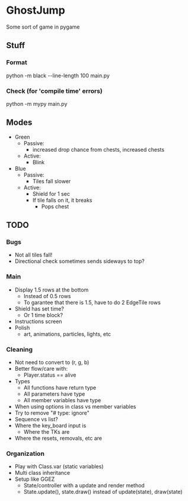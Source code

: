 # GhostJump
Some sort of game in pygame


## Stuff

### Format

python -m black --line-length 100 main.py

### Check (for 'compile time' errors)

python -m mypy main.py


## Modes

- Green
    - Passive:
        - increased drop chance from chests, increased chests
    - Active:
        - Blink
- Blue
    - Passive:
        - Tiles fall slower
    - Active:
        - Shield for 1 sec
        - If tile falls on it, it breaks
            - Pops chest


## TODO

### Bugs

- Not all tiles fall!
- Directional check sometimes sends sideways to top?

### Main

- Display 1.5 rows at the bottom
    - Instead of 0.5 rows
    - To garantee that there is 1.5, have to do 2 EdgeTile rows
- Shield has set time?
    - Or 1 time block?
- Instructions screen
- Polish
    - art, animations, particles, lights, etc

### Cleaning

- Not need to convert to (r, g, b)
- Better flow/care with:
    - Player.status == alive
- Types
    - All functions have return type
    - All parameters have type
    - All member variables have type
- When using options in class vs member variables
- Try to remove "# type: ignore"
- Sequence vs list?
- Where the key_board input is
    - Where the TKs are
- Where the resets, removals, etc are


### Organization

- Play with Class.var (static variables)
- Multi class inheritance
- Setup like GGEZ
    - State/controller with a update and render method
    - State.update(), state.draw() instead of update(state), draw(state)